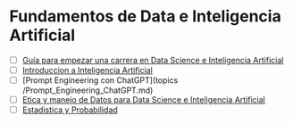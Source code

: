 # Fundamentos de Data e Inteligencia Artificial

- [ ] [Guía para empezar una carrera en Data Science e Inteligencia Artificial]()
- [ ] [Introduccion a Inteligencia Artificial]()
- [ ] [Prompt Engineering con ChatGPT](topics
/Prompt_Engineering_ChatGPT.md)
- [ ] [Etica y manejo de Datos para Data Science e Inteligencia Artificial]()
- [ ] [Estadistica y Probabilidad]()
